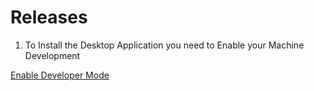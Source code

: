# Releases

1) To Install the Desktop Application you need to Enable your Machine Development

[Enable Developer Mode](https://docs.microsoft.com/en-us/windows/uwp/get-started/enable-your-device-for-development)
